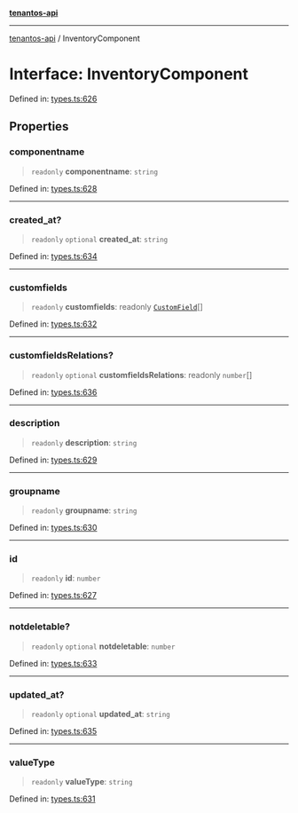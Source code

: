 [**tenantos-api**](../README.md)

***

[tenantos-api](../globals.md) / InventoryComponent

# Interface: InventoryComponent

Defined in: [types.ts:626](https://github.com/shadmanZero/tenantos-api/blob/50bbdae310005a0ca12345f143ddaf8ea2b8ce90/src/types.ts#L626)

## Properties

### componentname

> `readonly` **componentname**: `string`

Defined in: [types.ts:628](https://github.com/shadmanZero/tenantos-api/blob/50bbdae310005a0ca12345f143ddaf8ea2b8ce90/src/types.ts#L628)

***

### created\_at?

> `readonly` `optional` **created\_at**: `string`

Defined in: [types.ts:634](https://github.com/shadmanZero/tenantos-api/blob/50bbdae310005a0ca12345f143ddaf8ea2b8ce90/src/types.ts#L634)

***

### customfields

> `readonly` **customfields**: readonly [`CustomField`](CustomField.md)[]

Defined in: [types.ts:632](https://github.com/shadmanZero/tenantos-api/blob/50bbdae310005a0ca12345f143ddaf8ea2b8ce90/src/types.ts#L632)

***

### customfieldsRelations?

> `readonly` `optional` **customfieldsRelations**: readonly `number`[]

Defined in: [types.ts:636](https://github.com/shadmanZero/tenantos-api/blob/50bbdae310005a0ca12345f143ddaf8ea2b8ce90/src/types.ts#L636)

***

### description

> `readonly` **description**: `string`

Defined in: [types.ts:629](https://github.com/shadmanZero/tenantos-api/blob/50bbdae310005a0ca12345f143ddaf8ea2b8ce90/src/types.ts#L629)

***

### groupname

> `readonly` **groupname**: `string`

Defined in: [types.ts:630](https://github.com/shadmanZero/tenantos-api/blob/50bbdae310005a0ca12345f143ddaf8ea2b8ce90/src/types.ts#L630)

***

### id

> `readonly` **id**: `number`

Defined in: [types.ts:627](https://github.com/shadmanZero/tenantos-api/blob/50bbdae310005a0ca12345f143ddaf8ea2b8ce90/src/types.ts#L627)

***

### notdeletable?

> `readonly` `optional` **notdeletable**: `number`

Defined in: [types.ts:633](https://github.com/shadmanZero/tenantos-api/blob/50bbdae310005a0ca12345f143ddaf8ea2b8ce90/src/types.ts#L633)

***

### updated\_at?

> `readonly` `optional` **updated\_at**: `string`

Defined in: [types.ts:635](https://github.com/shadmanZero/tenantos-api/blob/50bbdae310005a0ca12345f143ddaf8ea2b8ce90/src/types.ts#L635)

***

### valueType

> `readonly` **valueType**: `string`

Defined in: [types.ts:631](https://github.com/shadmanZero/tenantos-api/blob/50bbdae310005a0ca12345f143ddaf8ea2b8ce90/src/types.ts#L631)
